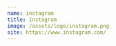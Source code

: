 ```yaml
---
name: instagram
title: Instagram
image: /assets/logo/instagram.png
site: https://www.instagram.com/
---
```

